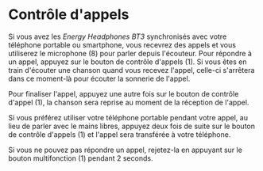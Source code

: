 # Contrôle d'appels

Si vous avez les *Energy Headphones BT3* synchronisés avec votre téléphone portable ou smartphone, vous recevrez des appels et vous utiliserez le microphone (8) pour parler depuis l'écouteur.
Pour répondre à un appel, appuyez sur le bouton de contrôle d'appels (1). Si vous êtes en train d'écouter une chanson quand vous recevez l'appel, celle-ci s'arrêtera dans ce moment-là pour écouter la sonnerie de l'appel.

Pour finaliser l'appel, appuyez une autre fois sur le bouton de contrôle d'appel (1), la chanson sera reprise au moment de la réception de l'appel.

Si vous préférez utiliser votre téléphone portable pendant votre appel, au lieu de parler avec le mains libres, appuyez deux fois de suite sur le bouton de contrôle d'appels (1) et l'appel sera transférée à votre téléphone.

Si vous ne pouvez pas répondre un appel, rejetez-la en appuyant sur le bouton multifonction (1) pendant 2 seconds.
